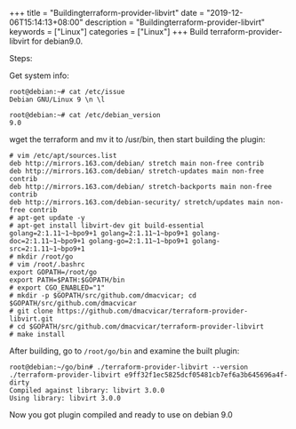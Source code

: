 +++
title = "Buildingterraform-provider-libvirt"
date = "2019-12-06T15:14:13+08:00"
description = "Buildingterraform-provider-libvirt"
keywords = ["Linux"]
categories = ["Linux"]
+++
Build terraform-provider-libvirt for debian9.0.    

Steps:    

Get system info:    

```
root@debian:~# cat /etc/issue
Debian GNU/Linux 9 \n \l

root@debian:~# cat /etc/debian_version 
9.0

```
wget the terraform and mv it to /usr/bin, then start building the plugin:    

```
# vim /etc/apt/sources.list
deb http://mirrors.163.com/debian/ stretch main non-free contrib
deb http://mirrors.163.com/debian/ stretch-updates main non-free contrib
deb http://mirrors.163.com/debian/ stretch-backports main non-free contrib
deb http://mirrors.163.com/debian-security/ stretch/updates main non-free contrib
# apt-get update -y
# apt-get install libvirt-dev git build-essential golang=2:1.11~1~bpo9+1 golang=2:1.11~1~bpo9+1 golang-doc=2:1.11~1~bpo9+1 golang-go=2:1.11~1~bpo9+1 golang-src=2:1.11~1~bpo9+1
# mkdir /root/go
# vim /root/.bashrc
export GOPATH=/root/go
export PATH=$PATH:$GOPATH/bin
# export CGO_ENABLED="1"
# mkdir -p $GOPATH/src/github.com/dmacvicar; cd $GOPATH/src/github.com/dmacvicar
# git clone https://github.com/dmacvicar/terraform-provider-libvirt.git
# cd $GOPATH/src/github.com/dmacvicar/terraform-provider-libvirt
# make install
```
After building, go to `/root/go/bin` and examine the built plugin:    

```
root@debian:~/go/bin# ./terraform-provider-libvirt --version
./terraform-provider-libvirt e9ff32f1ec5825dcf05481cb7ef6a3b645696a4f-dirty
Compiled against library: libvirt 3.0.0
Using library: libvirt 3.0.0
```
Now you got plugin compiled and ready to use on debian 9.0    
